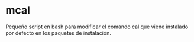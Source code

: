 # mcal
Pequeño script en bash para modificar el comando cal que viene instalado por defecto en los paquetes de instalación. 
